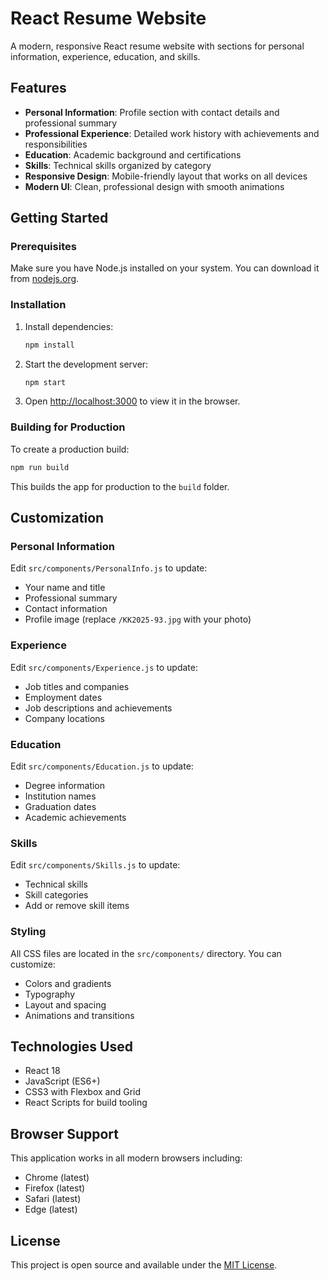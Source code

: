 # React Resume Website

A modern, responsive React resume website with sections for personal information, experience, education, and skills.

## Features

- **Personal Information**: Profile section with contact details and professional summary
- **Professional Experience**: Detailed work history with achievements and responsibilities
- **Education**: Academic background and certifications
- **Skills**: Technical skills organized by category
- **Responsive Design**: Mobile-friendly layout that works on all devices
- **Modern UI**: Clean, professional design with smooth animations

## Getting Started

### Prerequisites

Make sure you have Node.js installed on your system. You can download it from [nodejs.org](https://nodejs.org/).

### Installation

1. Install dependencies:
   ```bash
   npm install
   ```

2. Start the development server:
   ```bash
   npm start
   ```

3. Open [http://localhost:3000](http://localhost:3000) to view it in the browser.

### Building for Production

To create a production build:

```bash
npm run build
```

This builds the app for production to the `build` folder.

## Customization

### Personal Information
Edit `src/components/PersonalInfo.js` to update:
- Your name and title
- Professional summary
- Contact information
- Profile image (replace `/KK2025-93.jpg` with your photo)

### Experience
Edit `src/components/Experience.js` to update:
- Job titles and companies
- Employment dates
- Job descriptions and achievements
- Company locations

### Education
Edit `src/components/Education.js` to update:
- Degree information
- Institution names
- Graduation dates
- Academic achievements

### Skills
Edit `src/components/Skills.js` to update:
- Technical skills
- Skill categories
- Add or remove skill items

### Styling
All CSS files are located in the `src/components/` directory. You can customize:
- Colors and gradients
- Typography
- Layout and spacing
- Animations and transitions

## Technologies Used

- React 18
- JavaScript (ES6+)
- CSS3 with Flexbox and Grid
- React Scripts for build tooling

## Browser Support

This application works in all modern browsers including:
- Chrome (latest)
- Firefox (latest)
- Safari (latest)
- Edge (latest)

## License

This project is open source and available under the [MIT License](LICENSE).

